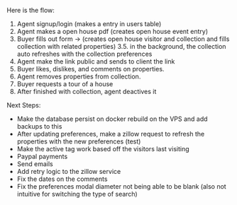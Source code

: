 Here is the flow:
1. Agent signup/login (makes a entry in users table)
2. Agent makes a open house pdf (creates open house event entry)
3. Buyer fills out form -> (creates open house visitor and collection and fills collection with related properties)
3.5. in the background, the collection auto refreshes with the collection preferences
4. Agent make the link public and sends to client the link
5. Buyer likes, dislikes, and comments on properties.
6. Agent removes properties from collection.
7. Buyer requests a tour of a house
8. After finished with collection, agent deactives it

Next Steps:
- Make the database persist on docker rebuild on the VPS and add backups to this
- After updating preferences, make a zillow request to refresh the properties with the new preferences (test)
- Make the active tag work based off the visitors last visiting
- Paypal payments
- Send emails
- Add retry logic to the zillow service
- Fix the dates on the comments
- Fix the preferences modal diameter not being able to be blank (also not intuitive for switching the type of search)
